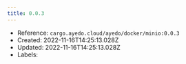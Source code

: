 ```yaml
---
title: 0.0.3
---
```



- Reference: `cargo.ayedo.cloud/ayedo/docker/minio:0.0.3`
- Created: 2022-11-16T14:25:13.028Z
- Updated: 2022-11-16T14:25:13.028Z
- Labels:


